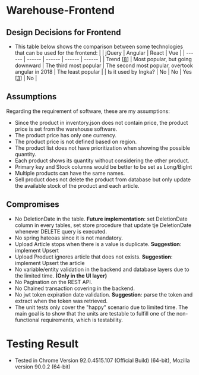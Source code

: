 # Warehouse-Frontend

## Design Decisions for Frontend
- This table below shows the comparison between some technologies that can be used for the frontend:
  |  | jQuery | Angular | React | Vue |
  | ------ | ------ | ------ | ------ | ------ |
  | Trend [[8][8]] | Most popular, but going downward | The third most popular | The second most popular, overtook angular in 2018 | The least popular |
  | Is it used by Ingka? | No  | No | Yes [[3][3]] | No |

## Assumptions
Regarding the requirement of software, these are my assumptions:
- Since the product in inventory.json does not contain price, the product price is set from the warehouse software.
- The product price has only one currency.
- The product price is not defined based on region.
- The product list does not have prioritization when showing the possible quantity.
- Each product shows its quantity without considering the other product.
- Primary key and Stock columns would be better to be set as Long/BigInt
- Multiple products can have the same names.
- Sell product does not delete the product from database but only update the available stock of the product and each article.

## Compromises
- No DeletionDate in the table. **Future implementation**: set DeletionDate column in every tables, set store procedure that update tje DeletionDate whenever DELETE query is executed.
- No spring hateoas since it is not mandatory.
- Upload Article stops when there is a value is duplicate. **Suggestion**: implement Upsert
- Upload Product ignores article that does not exists. **Suggestion**: implement Upsert the article
- No variable/entity validation in the backend and database layers due to the limited time. **(Only in the UI layer)**
- No Pagination on the REST API.
- No Chained transaction covering in the backend.
- No jwt token expiration date validation. **Suggestion**: parse the token and extract when the token was retrieved.
- The unit tests only cover the "happy" scenario due to limited time. The main goal is to show that the units are testable to fulfill one of the non-functional requirements, which is testability.

# Testing Result
- Tested in Chrome Version 92.0.4515.107 (Official Build) (64-bit), Mozilla version 90.0.2 (64-bit)

[1]: https://www.techempower.com/benchmarks/#section=data-r17&hw=ph&test=fortune
[2]: https://www.programmersought.com/article/76251137603/
[3]: https://techradar.ingka.com/
[4]: https://www.tutorialsteacher.com/mvc/asp.net-mvc-version-history
[5]: https://mvnrepository.com/artifact/org.springframework/spring-webmvc
[6]: https://mvnrepository.com/artifact/org.springframework/spring-webflux
[7]: https://itembase.com/resources/blog/tech/spring-boot-2-spring-webflux
[8]: https://trends.google.com/trends/explore?cat=31&date=today%205-y&q=vue,react,angular,jquery